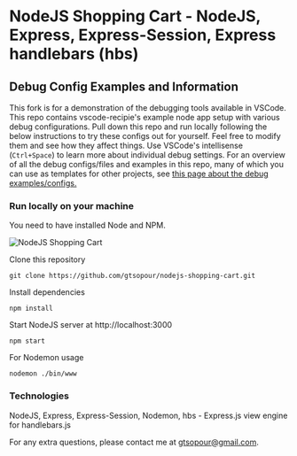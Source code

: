 # NodeJS Shopping Cart - NodeJS, Express, Express-Session, Express handlebars (hbs)

## Debug Config Examples and Information

This fork is for a demonstration of the debugging tools available in VSCode. This repo contains vscode-recipie's example node app setup with various debug configurations. Pull down this repo and run locally following the below instructions to try these configs out for yourself. Feel free to modify them and see how they affect things. Use VSCode's intellisense (`Ctrl+Space`) to learn more about individual debug settings. For an overview of all the debug configs/files and examples in this repo, many of which you can use as templates for other projects, see [this page about the debug examples/configs.](/debugexamples.md)

### Run locally on your machine

You need to have installed Node and NPM.

![NodeJS Shopping Cart](/data/nodejs-cart-1.png?raw=true 'NodeJS Shopping Cart')

Clone this repository

```shell
git clone https://github.com/gtsopour/nodejs-shopping-cart.git
```

Install dependencies

```shell
npm install
```

Start NodeJS server at http://localhost:3000

```shell
npm start
```

For Nodemon usage

```shell
nodemon ./bin/www
```

### Technologies

NodeJS, Express, Express-Session, Nodemon, hbs - Express.js view engine for handlebars.js

For any extra questions, please contact me at gtsopour@gmail.com.
